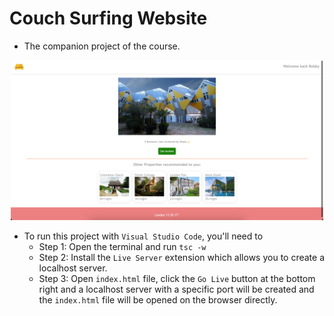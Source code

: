 # Couch Surfing Website
- The companion project of the course.
<p align="center">
  <img src="./images/app-demo.png" alt="App Demo" width=500>
</p>

- To run this project with `Visual Studio Code`, you'll need to
  - Step 1: Open the terminal and run `tsc -w`
  - Step 2: Install the `Live Server` extension which allows you to create a localhost server.
  - Step 3: Open `index.html` file, click the `Go Live` button at the bottom right and a localhost server with a specific port will be created and the `index.html` file will be opened on the browser directly.
